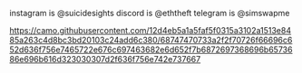 instagram is @suicidesights
discord is @eththeft
telegram is @simswapme

https://camo.githubusercontent.com/12d4eb5a1a5faf5f0315a3102a1513e8485a263c4d8bc3bd20103c24add6c380/68747470733a2f2f70726f66696c652d636f756e7465722e676c697463682e6d652f7b6872697368696b6573686e696b616d323030307d2f636f756e742e737667
